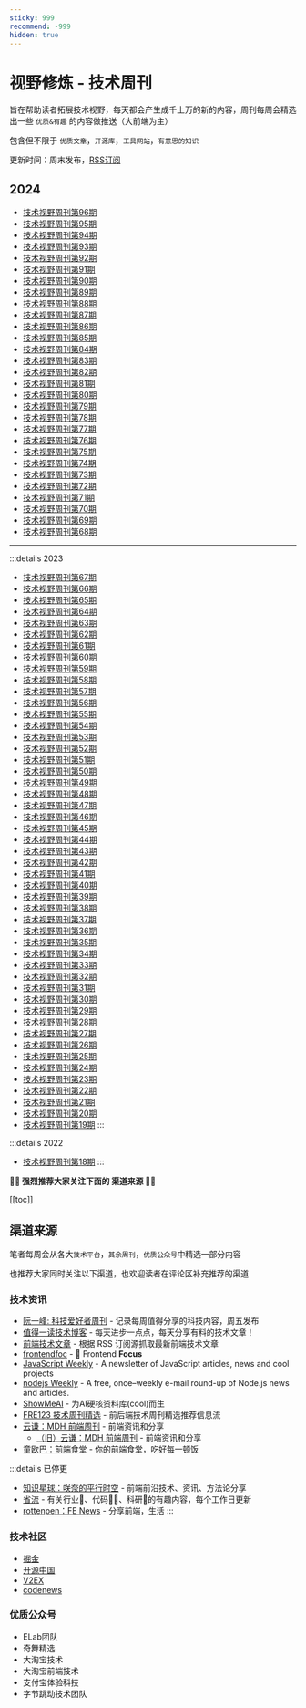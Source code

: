 ```yaml
---
sticky: 999
recommend: -999
hidden: true
---
```


# 视野修炼 - 技术周刊

旨在帮助读者拓展技术视野，每天都会产生成千上万的新的内容，周刊每周会精选出一些 `优质&有趣` 的内容做推送（大前端为主）

包含但不限于 `优质文章`，`开源库`，`工具网站`，`有意思的知识`

更新时间：周末发布，[RSS订阅](https://sugarat.top/weekly.rss)

<!-- TODO：自动生成可翻页目录 -->
## 2024
* [技术视野周刊第96期](./2024-08-11.md)
* [技术视野周刊第95期](./2024-08-04.md)
* [技术视野周刊第94期](./2024-07-28.md)
* [技术视野周刊第93期](./2024-07-21.md)
* [技术视野周刊第92期](./2024-07-14.md)
* [技术视野周刊第91期](./2024-07-07.md)
* [技术视野周刊第90期](./2024-06-30.md)
* [技术视野周刊第89期](./2024-06-23.md)
* [技术视野周刊第88期](./2024-06-16.md)
* [技术视野周刊第87期](./2024-06-09.md)
* [技术视野周刊第86期](./2024-06-02.md)
* [技术视野周刊第85期](./2024-05-26.md)
* [技术视野周刊第84期](./2024-05-19.md)
* [技术视野周刊第83期](./2024-05-12.md)
* [技术视野周刊第82期](./2024-04-29.md)
* [技术视野周刊第81期](./2024-04-21.md)
* [技术视野周刊第80期](./2024-04-14.md)
* [技术视野周刊第79期](./2024-03-31.md)
* [技术视野周刊第78期](./2024-03-24.md)
* [技术视野周刊第77期](./2024-03-17.md)
* [技术视野周刊第76期](./2024-03-10.md)
* [技术视野周刊第75期](./2024-03-03.md)
* [技术视野周刊第74期](./2024-02-25.md)
* [技术视野周刊第73期](./2024-02-10.md)
* [技术视野周刊第72期](./2024-02-03.md)
* [技术视野周刊第71期](./2024-01-28.md)
* [技术视野周刊第70期](./2024-01-21.md)
* [技术视野周刊第69期](./2024-01-14.md)
* [技术视野周刊第68期](./2024-01-06.md)

---

:::details 2023
* [技术视野周刊第67期](./2023-12-24.md)
* [技术视野周刊第66期](./2023-12-17.md)
* [技术视野周刊第65期](./2023-12-10.md)
* [技术视野周刊第64期](./2023-12-03.md)
* [技术视野周刊第63期](./2023-11-26.md)
* [技术视野周刊第62期](./2023-11-19.md)
* [技术视野周刊第61期](./2023-11-12.md)
* [技术视野周刊第60期](./2023-11-05.md)
* [技术视野周刊第59期](./2023-10-29.md)
* [技术视野周刊第58期](./2023-10-22.md)
* [技术视野周刊第57期](./2023-10-15.md)
* [技术视野周刊第56期](./2023-10-06.md)
* [技术视野周刊第55期](./2023-09-24.md)
* [技术视野周刊第54期](./2023-09-17.md)
* [技术视野周刊第53期](./2023-09-10.md)
* [技术视野周刊第52期](./2023-09-02.md)
* [技术视野周刊第51期](./2023-08-27.md)
* [技术视野周刊第50期](./2023-08-20.md)
* [技术视野周刊第49期](./2023-08-12.md)
* [技术视野周刊第48期](./2023-08-04.md)
* [技术视野周刊第47期](./2023-07-28.md)
* [技术视野周刊第46期](./2023-07-22.md)
* [技术视野周刊第45期](./2023-07-14.md)
* [技术视野周刊第44期](./2023-07-07.md)
* [技术视野周刊第43期](./2023-07-02.md)
* [技术视野周刊第42期](./2023-06-16.md)
* [技术视野周刊第41期](./2023-06-09.md)
* [技术视野周刊第40期](./2023-06-02.md)
* [技术视野周刊第39期](./2023-05-26.md)
* [技术视野周刊第38期](./2023-05-19.md)
* [技术视野周刊第37期](./2023-05-12.md)
* [技术视野周刊第36期](./2023-05-05.md)
* [技术视野周刊第35期](./2023-04-28.md)
* [技术视野周刊第34期](./2023-04-21.md)
* [技术视野周刊第33期](./2023-04-14.md)
* [技术视野周刊第32期](./2023-04-07.md)
* [技术视野周刊第31期](./2023-03-31.md)
* [技术视野周刊第30期](./2023-03-24.md)
* [技术视野周刊第29期](./2023-03-17.md)
* [技术视野周刊第28期](./2023-03-10.md)
* [技术视野周刊第27期](./2023-03-03.md)
* [技术视野周刊第26期](./2023-02-24.md)
* [技术视野周刊第25期](./2023-02-17.md)
* [技术视野周刊第24期](./2023-02-10.md)
* [技术视野周刊第23期](./2023-02-02.md)
* [技术视野周刊第22期](./2023-01-26.md)
* [技术视野周刊第21期](./2023-01-20.md)
* [技术视野周刊第20期](./2023-01-13.md)
* [技术视野周刊第19期](./2023-01-06.md)
:::

:::details 2022

* [技术视野周刊第18期](./2022-12-30.md)
:::

**💐💐 强烈推荐大家关注下面的 渠道来源 💐💐**

[[toc]]

## 渠道来源
笔者每周会从各大`技术平台`，`其余周刊`，`优质公众号`中精选一部分内容

也推荐大家同时关注以下渠道，也欢迎读者在评论区补充推荐的渠道

### 技术资讯
* [阮一峰: 科技爱好者周刊](https://www.ruanyifeng.com/blog/archives.html) - 记录每周值得分享的科技内容，周五发布
* [值得一读技术博客](https://daily-blog.chlinlearn.top/) - 每天进步一点点，每天分享有料的技术文章！
* [前端技术文章](https://fed.chanceyu.com/) - 根据 RSS 订阅源抓取最新前端技术文章
* [frontendfoc](https://frontendfoc.us/issues) - 🚀 Frontend **Focus**
* [JavaScript Weekly](https://javascriptweekly.com/issues) - A newsletter of JavaScript articles, news and cool projects
* [nodejs Weekly](https://nodeweekly.com/issues) - A free, once–weekly e-mail round-up of Node.js news and articles.
* [ShowMeAI](https://juejin.cn/user/554605767047053/posts) - 为AI硬核资料库(cool)而生
* [FRE123 技术周刊精选](https://www.fre123.com/weekly) - 前后端技术周刊精选推荐信息流
* [云谦：MDH 前端周刊](https://sorrycc.com/mdh/) - 前端资讯和分享
  * [（旧）云谦：MDH 前端周刊](https://mdhweekly.com/) - 前端资讯和分享
* [童欧巴：前端食堂](https://github.com/Geekhyt/weekly) - 你的前端食堂，吃好每一顿饭

:::details 已停更
* [知识星球：咲奈的平行时空](https://wx.zsxq.com/dweb2/index/group/15552285284822) - 前端前沿技术、资讯、方法论分享
* [省流](https://shengliu.tech/) - 有关行业📱、代码👨‍💻、科研🔬的有趣内容，每个工作日更新
* [rottenpen：FE News](https://rottenpen.zhubai.love/) - 分享前端，生活
:::

### 技术社区
* [掘金](https://juejin.cn/)
* [开源中国](https://www.oschina.net/)
* [V2EX](https://www.v2ex.com/)
* [codenews](https://codenews.cc/)

### 优质公众号
* ELab团队
* 奇舞精选
* 大淘宝技术
* 大淘宝前端技术
* 支付宝体验科技
* 字节跳动技术团队​